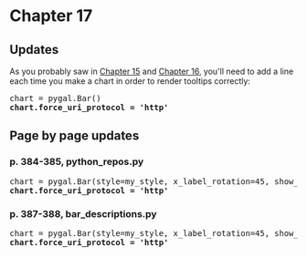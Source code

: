Chapter 17
===

Updates
---

As you probably saw in [Chapter 15](chapter_15/README.md#updates) and [Chapter 16](chapter_16/README.md#updates), you'll need to add a line each time you make a chart in order to render tooltips correctly:

<pre>
chart = pygal.Bar()
<b><color='red'>chart.force_uri_protocol = 'http'</color></b>
</pre>

Page by page updates
---

### p. 384-385, python_repos.py

<pre>
chart = pygal.Bar(style=my_style, x_label_rotation=45, show_legend=False)
<b>chart.force_uri_protocol = 'http'</b>
</pre>

### p. 387-388, bar_descriptions.py

<pre>
chart = pygal.Bar(style=my_style, x_label_rotation=45, show_legend=False)
<b>chart.force_uri_protocol = 'http'</b>
</pre>